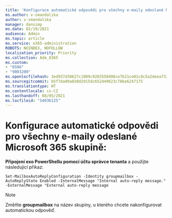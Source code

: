 ```yaml
---
title: 'Konfigurace automatické odpovědi pro všechny e-maily odeslané Microsoft 365 skupině:'
ms.author: v-smandalika
author: v-smandalika
manager: dansimp
ms.date: 02/19/2021
audience: Admin
ms.topic: article
ms.service: o365-administration
ROBOTS: NOINDEX, NOFOLLOW
localization_priority: Priority
ms.collection: Adm_O365
ms.custom:
- "8586"
- "9003200"
ms.openlocfilehash: 3ed937d38627c1089c9203550498ce7b21ce01c0c5a2deea7326f8057f5338d8
ms.sourcegitcommit: b5f7da89a650d2915dc652449623c78be6247175
ms.translationtype: HT
ms.contentlocale: cs-CZ
ms.lasthandoff: 08/05/2021
ms.locfileid: "54036125"
---
```

# <a name="to-configure-auto-reply-for-all-emails-sent-to-microsoft-365-group"></a>Konfigurace automatické odpovědi pro všechny e-maily odeslané Microsoft 365 skupině:

**Připojení exo PowerShellu pomocí účtu správce tenanta** a použijte následující příkaz:

`Set-MailboxAutoReplyConfiguration -Identity groupmailbox -AutoReplyState Enabled -InternalMessage "Internal auto-reply message." -ExternalMessage "External auto-reply message`

> [!NOTE]
> Změňte **groupmailbox** na název skupiny, u kterého chcete nakonfigurovat automatickou odpověď.

